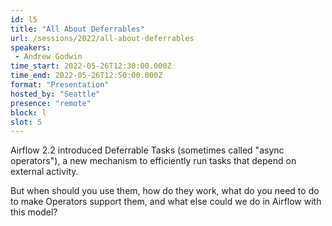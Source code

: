```yaml
---
id: l5
title: "All About Deferrables"
url: /sessions/2022/all-about-deferrables
speakers:
 - Andrew Godwin
time_start: 2022-05-26T12:30:00.000Z
time_end: 2022-05-26T12:50:00.000Z
format: "Presentation"
hosted_by: "Seattle"
presence: "remote"
block: l
slot: 5
---
```


Airflow 2.2 introduced Deferrable Tasks (sometimes called "async operators"), a new mechanism to efficiently run tasks that depend on external activity.
 
 
 
 But when should you use them, how do they work, what do you need to do to make Operators support them, and what else could we do in Airflow with this model?